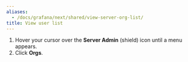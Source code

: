 ```yaml
---
aliases:
  - /docs/grafana/next/shared/view-server-org-list/
title: View user list
---
```


1. Hover your cursor over the **Server Admin** (shield) icon until a menu appears.
1. Click **Orgs**.
